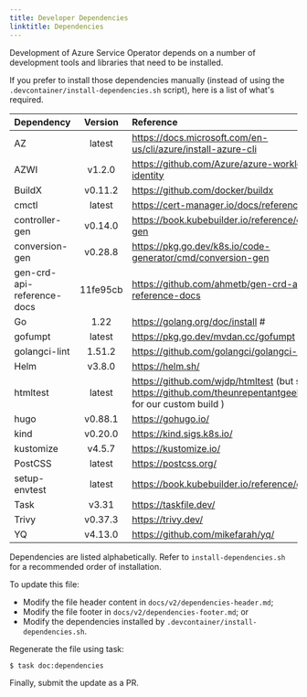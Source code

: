 ```yaml
---
title: Developer Dependencies
linktitle: Dependencies
---
```

Development of Azure Service Operator depends on a number of development tools and libraries that need to be installed. 

If you prefer to install those dependencies manually (instead of using the `.devcontainer/install-dependencies.sh` script), here is a list of what's required. 

| Dependency | Version | Reference |
|:---------- |:-------:|:--------- |
| AZ | latest | https://docs.microsoft.com/en-us/cli/azure/install-azure-cli |
| AZWI | v1.2.0 | https://github.com/Azure/azure-workload-identity |
| BuildX | v0.11.2 | https://github.com/docker/buildx |
| cmctl | latest | https://cert-manager.io/docs/reference/cmctl |
| controller-gen | v0.14.0 | https://book.kubebuilder.io/reference/controller-gen |
| conversion-gen | v0.28.8 | https://pkg.go.dev/k8s.io/code-generator/cmd/conversion-gen |
| gen-crd-api-reference-docs | 11fe95cb | https://github.com/ahmetb/gen-crd-api-reference-docs |
| Go | 1.22 | https://golang.org/doc/install #
| gofumpt | latest | https://pkg.go.dev/mvdan.cc/gofumpt |
| golangci-lint | 1.51.2 | https://github.com/golangci/golangci-lint |
| Helm | v3.8.0 | https://helm.sh/ |
| htmltest | latest | https://github.com/wjdp/htmltest (but see https://github.com/theunrepentantgeek/htmltest for our custom build )
| hugo | v0.88.1 | https://gohugo.io/ |
| kind | v0.20.0 | https://kind.sigs.k8s.io/ |
| kustomize | v4.5.7 | https://kustomize.io/ |
| PostCSS | latest | https://postcss.org/ |
| setup-envtest | latest | https://book.kubebuilder.io/reference/envtest.html |
| Task | v3.31 | https://taskfile.dev/ |
| Trivy | v0.37.3 | https://trivy.dev/ |
| YQ | v4.13.0 | https://github.com/mikefarah/yq/ |

Dependencies are listed alphabetically. Refer to `install-dependencies.sh` for a recommended order of installation.

To update this file:

* Modify the file header content in `docs/v2/dependencies-header.md`;
* Modify the file footer in `docs/v2/dependencies-footer.md`; or
* Modify the dependencies installed by `.devcontainer/install-dependencies.sh`.

Regenerate the file using task:

``` bash
$ task doc:dependencies
```

Finally, submit the update as a PR.
